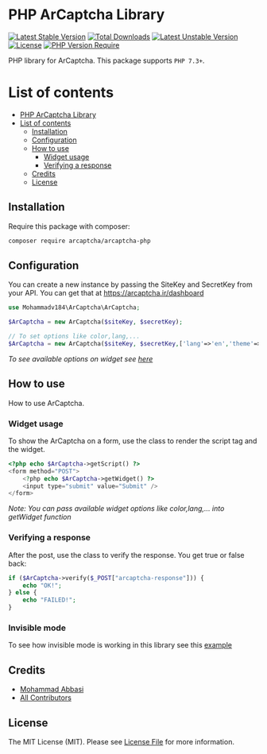 # PHP ArCaptcha Library

[![Latest Stable Version](http://poser.pugx.org/arcaptcha/arcaptcha-php/v)](https://packagist.org/packages/arcaptcha/arcaptcha-php)
[![Total Downloads](http://poser.pugx.org/arcaptcha/arcaptcha-php/downloads)](https://packagist.org/packages/arcaptcha/arcaptcha-php)
[![Latest Unstable Version](http://poser.pugx.org/arcaptcha/arcaptcha-php/v/unstable)](https://packagist.org/packages/arcaptcha/arcaptcha-php) [![License](http://poser.pugx.org/arcaptcha/arcaptcha-php/license)](https://packagist.org/packages/arcaptcha/arcaptcha-php)
[![PHP Version Require](http://poser.pugx.org/arcaptcha/arcaptcha-php/require/php)](https://packagist.org/packages/arcaptcha/arcaptcha-php)

PHP library for ArCaptcha.
This package supports `PHP 7.3+`.

# List of contents

- [PHP ArCaptcha Library](#PHP-ArCaptcha-Library)
- [List of contents](#list-of-contents)
  - [Installation](#Installation)
  - [Configuration](#Configuration)
  - [How to use](#how-to-use)
    - [Widget usage](#Widget-usage)
    - [Verifying a response](#Verifying-a-response)
  - [Credits](#credits)
  - [License](#license)

## Installation

Require this package with composer:

```bash
composer require arcaptcha/arcaptcha-php
```

## Configuration

You can create a new instance by passing the SiteKey and SecretKey from your API.
You can get that at https://arcaptcha.ir/dashboard

```php
use Mohammadv184\ArCaptcha\ArCaptcha;

$ArCaptcha = new ArCaptcha($siteKey, $secretKey);

// To set options like color,lang,...
$ArCaptcha = new ArCaptcha($siteKey, $secretKey,['lang'=>'en','theme'=>'dark']);

```

_To see available options on widget see [here](https://docs.arcaptcha.ir/docs/configuration#arcaptcha-container-configuration)_

## How to use

How to use ArCaptcha.

### Widget usage

To show the ArCaptcha on a form, use the class to render the script tag and the widget.

```php
<?php echo $ArCaptcha->getScript() ?>
<form method="POST">
    <?php echo $ArCaptcha->getWidget() ?>
    <input type="submit" value="Submit" />
</form>
```

_Note: You can pass available widget options like color,lang,... into getWidget function_

### Verifying a response

After the post, use the class to verify the response.
You get true or false back:

```php
if ($ArCaptcha->verify($_POST["arcaptcha-response"])) {
    echo "OK!";
} else {
    echo "FAILED!";
}
```

### Invisible mode

To see how invisible mode is working in this library see this [example](https://github.com/arcaptcha/arcaptcha-php-example/blob/main/without-composer/index-invisible.php)

## Credits

- [Mohammad Abbasi](https://github.com/mohammadv184)
- [All Contributors](../../contributors)

## License

The MIT License (MIT). Please see [License File](LICENSE) for more information.
